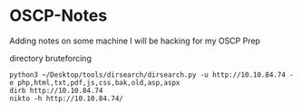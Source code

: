 # OSCP-Notes
Adding notes on some machine I will be hacking for my OSCP Prep

directory bruteforcing
```
python3 ~/Desktop/tools/dirsearch/dirsearch.py -u http://10.10.84.74 -e php,html,txt,pdf,js,css,bak,old,asp,aspx
dirb http://10.10.84.74
nikto -h http://10.10.84.74/
```

